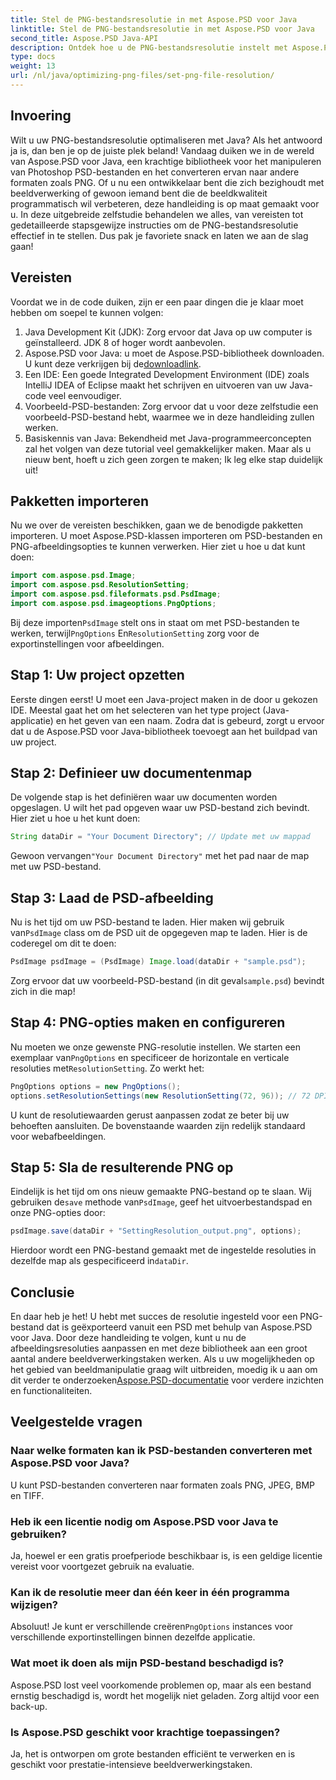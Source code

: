 ```yaml
---
title: Stel de PNG-bestandsresolutie in met Aspose.PSD voor Java
linktitle: Stel de PNG-bestandsresolutie in met Aspose.PSD voor Java
second_title: Aspose.PSD Java-API
description: Ontdek hoe u de PNG-bestandsresolutie instelt met Aspose.PSD voor Java met deze gedetailleerde stapsgewijze zelfstudie. Optimaliseer uw afbeeldingen in een mum van tijd.
type: docs
weight: 13
url: /nl/java/optimizing-png-files/set-png-file-resolution/
---
```

## Invoering
Wilt u uw PNG-bestandsresolutie optimaliseren met Java? Als het antwoord ja is, dan ben je op de juiste plek beland! Vandaag duiken we in de wereld van Aspose.PSD voor Java, een krachtige bibliotheek voor het manipuleren van Photoshop PSD-bestanden en het converteren ervan naar andere formaten zoals PNG. Of u nu een ontwikkelaar bent die zich bezighoudt met beeldverwerking of gewoon iemand bent die de beeldkwaliteit programmatisch wil verbeteren, deze handleiding is op maat gemaakt voor u. 
In deze uitgebreide zelfstudie behandelen we alles, van vereisten tot gedetailleerde stapsgewijze instructies om de PNG-bestandsresolutie effectief in te stellen. Dus pak je favoriete snack en laten we aan de slag gaan!
## Vereisten
 
Voordat we in de code duiken, zijn er een paar dingen die je klaar moet hebben om soepel te kunnen volgen:
1. Java Development Kit (JDK): Zorg ervoor dat Java op uw computer is geïnstalleerd. JDK 8 of hoger wordt aanbevolen.
2.  Aspose.PSD voor Java: u moet de Aspose.PSD-bibliotheek downloaden. U kunt deze verkrijgen bij de[downloadlink](https://releases.aspose.com/psd/java/).
3. Een IDE: Een goede Integrated Development Environment (IDE) zoals IntelliJ IDEA of Eclipse maakt het schrijven en uitvoeren van uw Java-code veel eenvoudiger.
4. Voorbeeld-PSD-bestanden: Zorg ervoor dat u voor deze zelfstudie een voorbeeld-PSD-bestand hebt, waarmee we in deze handleiding zullen werken.
5. Basiskennis van Java: Bekendheid met Java-programmeerconcepten zal het volgen van deze tutorial veel gemakkelijker maken. Maar als u nieuw bent, hoeft u zich geen zorgen te maken; Ik leg elke stap duidelijk uit!
## Pakketten importeren
Nu we over de vereisten beschikken, gaan we de benodigde pakketten importeren. U moet Aspose.PSD-klassen importeren om PSD-bestanden en PNG-afbeeldingsopties te kunnen verwerken. Hier ziet u hoe u dat kunt doen:
```java
import com.aspose.psd.Image;
import com.aspose.psd.ResolutionSetting;
import com.aspose.psd.fileformats.psd.PsdImage;
import com.aspose.psd.imageoptions.PngOptions;
```
 Bij deze importen`PsdImage` stelt ons in staat om met PSD-bestanden te werken, terwijl`PngOptions` En`ResolutionSetting` zorg voor de exportinstellingen voor afbeeldingen.
## Stap 1: Uw project opzetten
Eerste dingen eerst! U moet een Java-project maken in de door u gekozen IDE. Meestal gaat het om het selecteren van het type project (Java-applicatie) en het geven van een naam. 
Zodra dat is gebeurd, zorgt u ervoor dat u de Aspose.PSD voor Java-bibliotheek toevoegt aan het buildpad van uw project.
## Stap 2: Definieer uw documentenmap
De volgende stap is het definiëren waar uw documenten worden opgeslagen. U wilt het pad opgeven waar uw PSD-bestand zich bevindt. Hier ziet u hoe u het kunt doen:
```java
String dataDir = "Your Document Directory"; // Update met uw mappad
```
 Gewoon vervangen`"Your Document Directory"` met het pad naar de map met uw PSD-bestand. 
## Stap 3: Laad de PSD-afbeelding
 Nu is het tijd om uw PSD-bestand te laden. Hier maken wij gebruik van`PsdImage` class om de PSD uit de opgegeven map te laden. 
Hier is de coderegel om dit te doen:
```java
PsdImage psdImage = (PsdImage) Image.load(dataDir + "sample.psd");
```
 Zorg ervoor dat uw voorbeeld-PSD-bestand (in dit geval`sample.psd`) bevindt zich in die map!
## Stap 4: PNG-opties maken en configureren
 Nu moeten we onze gewenste PNG-resolutie instellen. We starten een exemplaar van`PngOptions` en specificeer de horizontale en verticale resoluties met`ResolutionSetting`.
Zo werkt het:
```java
PngOptions options = new PngOptions();
options.setResolutionSettings(new ResolutionSetting(72, 96)); // 72 DPI horizontaal, 96 DPI verticaal
```
U kunt de resolutiewaarden gerust aanpassen zodat ze beter bij uw behoeften aansluiten. De bovenstaande waarden zijn redelijk standaard voor webafbeeldingen.
## Stap 5: Sla de resulterende PNG op
 Eindelijk is het tijd om ons nieuw gemaakte PNG-bestand op te slaan. Wij gebruiken de`save` methode van`PsdImage`, geef het uitvoerbestandspad en onze PNG-opties door:
```java
psdImage.save(dataDir + "SettingResolution_output.png", options);
```
 Hierdoor wordt een PNG-bestand gemaakt met de ingestelde resoluties in dezelfde map als gespecificeerd in`dataDir`.
## Conclusie
En daar heb je het! U hebt met succes de resolutie ingesteld voor een PNG-bestand dat is geëxporteerd vanuit een PSD met behulp van Aspose.PSD voor Java. Door deze handleiding te volgen, kunt u nu de afbeeldingsresoluties aanpassen en met deze bibliotheek aan een groot aantal andere beeldverwerkingstaken werken. Als u uw mogelijkheden op het gebied van beeldmanipulatie graag wilt uitbreiden, moedig ik u aan om dit verder te onderzoeken[Aspose.PSD-documentatie](https://reference.aspose.com/psd/java/) voor verdere inzichten en functionaliteiten.

## Veelgestelde vragen
### Naar welke formaten kan ik PSD-bestanden converteren met Aspose.PSD voor Java?
U kunt PSD-bestanden converteren naar formaten zoals PNG, JPEG, BMP en TIFF.
### Heb ik een licentie nodig om Aspose.PSD voor Java te gebruiken?
Ja, hoewel er een gratis proefperiode beschikbaar is, is een geldige licentie vereist voor voortgezet gebruik na evaluatie.
### Kan ik de resolutie meer dan één keer in één programma wijzigen?
 Absoluut! Je kunt er verschillende creëren`PngOptions` instances voor verschillende exportinstellingen binnen dezelfde applicatie.
### Wat moet ik doen als mijn PSD-bestand beschadigd is?
Aspose.PSD lost veel voorkomende problemen op, maar als een bestand ernstig beschadigd is, wordt het mogelijk niet geladen. Zorg altijd voor een back-up.
### Is Aspose.PSD geschikt voor krachtige toepassingen?
Ja, het is ontworpen om grote bestanden efficiënt te verwerken en is geschikt voor prestatie-intensieve beeldverwerkingstaken.